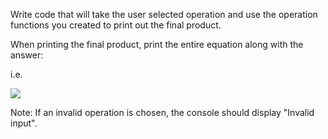 <!--title={User Operations}-->

<!--badges={Python:100,Software Engineering:30}-->

<!--concepts={Functions.mdx, PrintStatements.mdx, Variables.mdx, IfStatements.mdx, BooleanOperators.mdx}-->

Write code that will take the user selected operation and use the operation functions you created to print out the final product.

When printing the final product, print the entire equation along with the answer:

i.e.

<img src="https://projectbit.s3-us-west-1.amazonaws.com/darlene/md/Basic+Calculator/Product.png">

Note: If an invalid operation is chosen, the console should display "Invalid input".